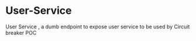 # User-Service
User Service , a dumb endpoint to expose user service to be used by Circuit breaker POC
